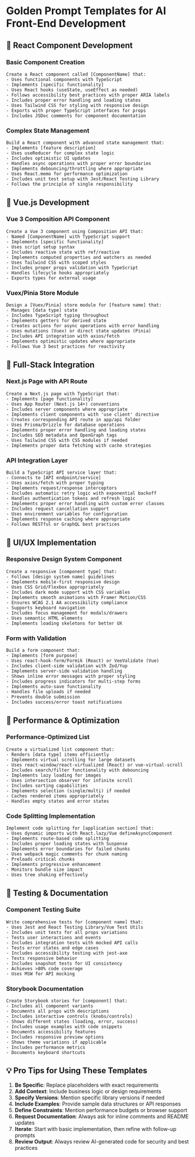 # Golden Prompt Templates for AI Front-End Development

## 🎯 React Component Development

### Basic Component Creation
```
Create a React component called [ComponentName] that:
- Uses functional components with TypeScript
- Implements [specific functionality]
- Uses React hooks (useState, useEffect as needed)
- Follows accessibility best practices with proper ARIA labels
- Includes proper error handling and loading states
- Uses Tailwind CSS for styling with responsive design
- Exports with proper TypeScript interfaces for props
- Includes JSDoc comments for component documentation
```

### Complex State Management
```
Build a React component with advanced state management that:
- Implements [feature description]
- Uses useReducer for complex state logic
- Includes optimistic UI updates
- Handles async operations with proper error boundaries
- Implements debouncing/throttling where appropriate
- Uses React.memo for performance optimization
- Includes unit test setup with Jest/React Testing Library
- Follows the principle of single responsibility
```

## 🎯 Vue.js Development

### Vue 3 Composition API Component
```
Create a Vue 3 component using Composition API that:
- Named [ComponentName] with TypeScript support
- Implements [specific functionality]
- Uses script setup syntax
- Includes reactive state with ref/reactive
- Implements computed properties and watchers as needed
- Uses Tailwind CSS with scoped styles
- Includes proper props validation with TypeScript
- Handles lifecycle hooks appropriately
- Exports types for external usage
```

### Vuex/Pinia Store Module
```
Design a [Vuex/Pinia] store module for [feature name] that:
- Manages [data type] state
- Includes TypeScript typing throughout
- Implements getters for derived state
- Creates actions for async operations with error handling
- Uses mutations (Vuex) or direct state updates (Pinia)
- Includes API integration with axios/fetch
- Implements optimistic updates where appropriate
- Follows Vue 3 best practices for reactivity
```

## 🎯 Full-Stack Integration

### Next.js Page with API Route
```
Create a Next.js page with TypeScript that:
- Implements [page functionality]
- Uses App Router (Next.js 14+) conventions
- Includes server components where appropriate
- Implements client components with 'use client' directive
- Creates corresponding API route in app/api folder
- Uses Prisma/Drizzle for database operations
- Implements proper error handling and loading states
- Includes SEO metadata and OpenGraph tags
- Uses Tailwind CSS with CSS modules if needed
- Implements proper data fetching with cache strategies
```

### API Integration Layer
```
Build a TypeScript API service layer that:
- Connects to [API endpoint/service]
- Uses axios/fetch with proper typing
- Implements request/response interceptors
- Includes automatic retry logic with exponential backoff
- Handles authentication tokens and refresh logic
- Implements proper error handling with custom error classes
- Includes request cancellation support
- Uses environment variables for configuration
- Implements response caching where appropriate
- Follows RESTful or GraphQL best practices
```

## 🎯 UI/UX Implementation

### Responsive Design System Component
```
Create a responsive [component type] that:
- Follows [design system name] guidelines
- Implements mobile-first responsive design
- Uses CSS Grid/Flexbox appropriately
- Includes dark mode support with CSS variables
- Implements smooth animations with Framer Motion/CSS
- Ensures WCAG 2.1 AA accessibility compliance
- Supports keyboard navigation
- Includes focus management for modals/drawers
- Uses semantic HTML elements
- Implements loading skeletons for better UX
```

### Form with Validation
```
Build a form component that:
- Implements [form purpose]
- Uses react-hook-form/Formik (React) or VeeValidate (Vue)
- Includes client-side validation with Zod/Yup
- Implements server-side validation handling
- Shows inline error messages with proper styling
- Includes progress indicators for multi-step forms
- Implements auto-save functionality
- Handles file uploads if needed
- Prevents double submission
- Includes success/error toast notifications
```

## 🎯 Performance & Optimization

### Performance-Optimized List
```
Create a virtualized list component that:
- Renders [data type] items efficiently
- Implements virtual scrolling for large datasets
- Uses react-window/react-virtualized (React) or vue-virtual-scroll
- Includes search/filter functionality with debouncing
- Implements lazy loading for images
- Uses intersection observer for infinite scroll
- Includes sorting capabilities
- Implements selection (single/multi) if needed
- Caches rendered items appropriately
- Handles empty states and error states
```

### Code Splitting Implementation
```
Implement code splitting for [application section] that:
- Uses dynamic imports with React.lazy/Vue defineAsyncComponent
- Implements route-based code splitting
- Includes proper loading states with Suspense
- Implements error boundaries for failed chunks
- Uses webpack magic comments for chunk naming
- Preloads critical chunks
- Implements progressive enhancement
- Monitors bundle size impact
- Uses tree shaking effectively
```

## 🎯 Testing & Documentation

### Component Testing Suite
```
Write comprehensive tests for [component name] that:
- Uses Jest and React Testing Library/Vue Test Utils
- Includes unit tests for all props variations
- Tests user interactions and events
- Includes integration tests with mocked API calls
- Tests error states and edge cases
- Includes accessibility testing with jest-axe
- Tests responsive behavior
- Includes snapshot tests for UI consistency
- Achieves >80% code coverage
- Uses MSW for API mocking
```

### Storybook Documentation
```
Create Storybook stories for [component] that:
- Includes all component variants
- Documents all props with descriptions
- Includes interactive controls (knobs/controls)
- Shows different states (loading, error, success)
- Includes usage examples with code snippets
- Documents accessibility features
- Includes responsive preview options
- Shows theme variations if applicable
- Includes performance metrics
- Documents keyboard shortcuts
```

## 💡 Pro Tips for Using These Templates

1. **Be Specific**: Replace placeholders with exact requirements
2. **Add Context**: Include business logic or design requirements
3. **Specify Versions**: Mention specific library versions if needed
4. **Include Examples**: Provide sample data structures or API responses
5. **Define Constraints**: Mention performance budgets or browser support
6. **Request Documentation**: Always ask for inline comments and README updates
7. **Iterate**: Start with basic implementation, then refine with follow-up prompts
8. **Review Output**: Always review AI-generated code for security and best practices